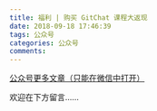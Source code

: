 ```yaml
---
title: 福利 | 购买 GitChat 课程大返现
date: 2018-09-18 17:46:39
tags: 公众号
categories: 公众号
comments:
---
```


[公众号更多文章（只能在微信中打开）](https://mp.weixin.qq.com/mp/profile_ext?action=home&__biz=MzUyMTg5MjA5OA==&scene=123#wechat_redirect)

欢迎在下方留言…… 

<!---more--->
